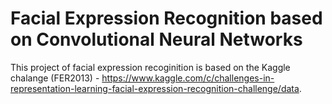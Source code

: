 # Facial Expression Recognition based on Convolutional Neural Networks

This project of facial expression recoginition is based on the Kaggle chalange (FER2013) - https://www.kaggle.com/c/challenges-in-representation-learning-facial-expression-recognition-challenge/data. 
